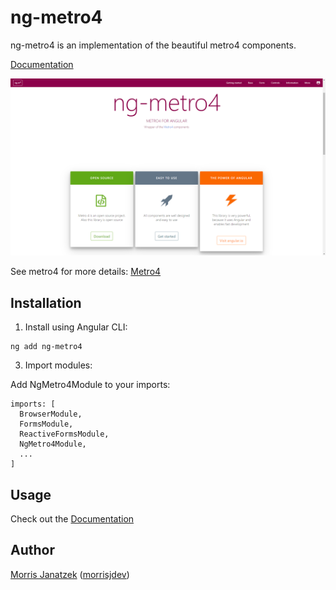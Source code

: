 # ng-metro4

ng-metro4 is an implementation of the beautiful metro4 components.

[Documentation](https://morrisjdev.github.io/ng-metro4/#/)

![Screenshot](ng-metro4%20screenshot.PNG)

See metro4 for more details:
[Metro4](https://metroui.org.ua/)

## Installation

1. Install using Angular CLI:

````
ng add ng-metro4
````

3. Import modules:

Add NgMetro4Module to your imports:

````
imports: [
  BrowserModule,
  FormsModule,
  ReactiveFormsModule,
  NgMetro4Module,
  ...
]
````

## Usage

Check out the [Documentation](https://morrisjdev.github.io/ng-metro4/#/)

## Author

[Morris Janatzek](http://morrisj.net) ([morrisjdev](https://github.com/morrisjdev))
